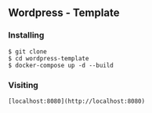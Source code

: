 ## Wordpress - Template
### Installing

```
$ git clone
$ cd wordpress-template
$ docker-compose up -d --build
```
### Visiting
```
[localhost:8080](http://localhost:8080)
```

